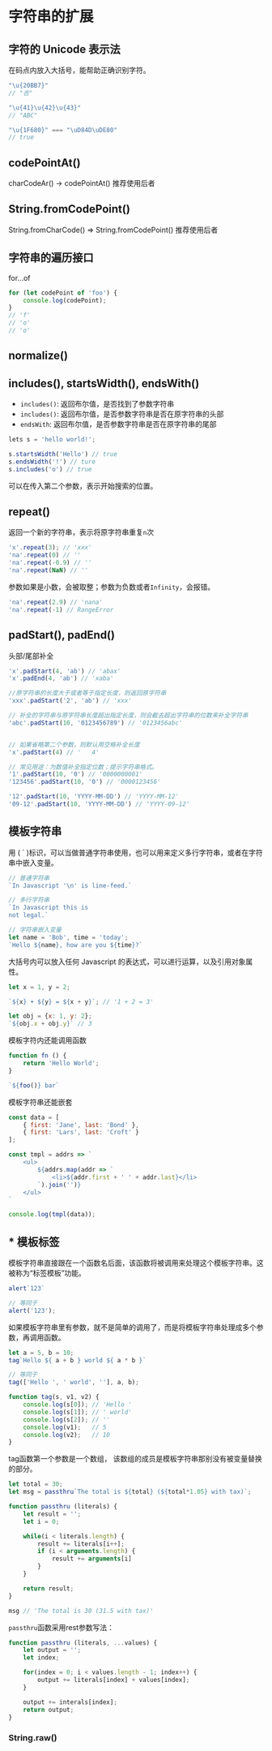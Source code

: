 # 字符串的扩展

## 字符的 Unicode 表示法

在码点内放入大括号，能帮助正确识别字符。

```javascript
"\u{20BB7}"
// "𠮷"

"\u{41}\u{42}\u{43}"
// "ABC"

"\u{1F680}" === "\uD84D\uDE80"
// true
```

## codePointAt()

charCodeAr() -> codePointAt() 推荐使用后者

## String.fromCodePoint()

String.fromCharCode() =>  String.fromCodePoint() 推荐使用后者

## 字符串的遍历接口

for...of

```javascript
for (let codePoint of 'foo') {
    console.log(codePoint);
}
// 'f'
// 'o'
// 'o'
```

## normalize()

## includes(), startsWidth(), endsWith()

- `includes()`: 返回布尔值，是否找到了参数字符串
- `includes()`: 返回布尔值，是否参数字符串是否在原字符串的头部
- `endsWith`: 返回布尔值，是否参数字符串是否在原字符串的尾部

```javascript
lets s = 'hello world!';

s.startsWidth('Hello') // true
s.endsWidth('!') // ture
s.includes('o') // true
```

可以在传入第二个参数，表示开始搜索的位置。

## repeat()

返回一个新的字符串，表示将原字符串重复`n`次

```javascript
'x'.repeat(3); // 'xxx'
'na'.repeat(0) // ''
'na'.repeat(-0.9) // ''
'na'.repeat(NaN) // ''
```

参数如果是小数，会被取整；参数为负数或者`Infinity`，会报错。

```javascript
'na'.repeat(2.9) // 'nana'
'na'.repeat(-1) // RangeError
```

## padStart(), padEnd()

头部/尾部补全

```javascript
'x'.padStart(4, 'ab') // 'abax'
'x'.padEnd(4, 'ab') // 'xaba'

//原字符串的长度大于或者等于指定长度，则返回原字符串
'xxx'.padStart('2', 'ab') // 'xxx'

// 补全的字符串与原字符串长度超出指定长度，则会截去超出字符串的位数来补全字符串
'abc'.padStart(10, '0123456789') // '0123456abc'


// 如果省略第二个参数，则默认用空格补全长度
'x'.padStart(4) // '   4'

// 常见用途：为数值补全指定位数；提示字符串格式。
'1'.padStart(10, '0') // '0000000001'
'123456'.padStart(10, '0') // '0000123456'

'12'.padStart(10, 'YYYY-MM-DD') // 'YYYY-MM-12'
'09-12'.padStart(10, 'YYYY-MM-DD') // 'YYYY-09-12'
```

## 模板字符串

用 ( ` )标识，可以当做普通字符串使用，也可以用来定义多行字符串，或者在字符串中嵌入变量。

```javascript
// 普通字符串
`In Javascript '\n' is line-feed.`

// 多行字符串
`In Javascript this is
not legal.`

// 字符串嵌入变量
let name = 'Bob', time = 'today';
`Hello ${name}, how are you ${time}?`
```

大括号内可以放入任何 Javascript 的表达式，可以进行运算，以及引用对象属性。

```javascript
let x = 1, y = 2;

`${x} + ${y} = ${x + y}`; // '1 + 2 = 3'

let obj = {x: 1, y: 2};
`${obj.x + obj.y}` // 3
```

模板字符内还能调用函数

```javascript
function fn () {
    return 'Hello World';
}

`${foo()} bar`
```

模板字符串还能嵌套

```javascript
const data = [
    { first: 'Jane', last: 'Bond' },
    { first: 'Lars', last: 'Croft' }
];

const tmpl = addrs => `
    <ul>
        ${addrs.map(addr => `
            <li>${addr.first + ' ' + addr.last}</li>
        `).join('')}
    </ul>
`

console.log(tmpl(data));
```

## * 模板标签

模板字符串直接跟在一个函数名后面，该函数将被调用来处理这个模板字符串。这被称为“标签模板”功能。

```javascript
alert`123`

// 等同于
alert('123');
```

如果模板字符串里有参数，就不是简单的调用了，而是将模板字符串处理成多个参数，再调用函数。

```javascript
let a = 5, b = 10;
tag`Hello ${ a + b } world ${ a * b }`

// 等同于
tag(['Hello ', ' world', ''], a, b);

function tag(s, v1, v2) {
    console.log(s[0]); // 'Hello '
    console.log(s[1]); // ' world'
    console.log(s[2]); // ''
    console.log(v1);   // 5
    console.log(v2);   // 10
}
```

tag函数第一个参数是一个数组， 该数组的成员是模板字符串那别没有被变量替换的部分。

```javascript
let total = 30;
let msg = passthru`The total is ${total} (${total*1.05} with tax)`;

function passthru (literals) {
    let result = '';
    let i = 0;

    while(i < literals.length) {
        result += literals[i++];
        if (i < arguments.length) {
            result += arguments[i]
        }
    }

    return result;
}

msg // 'The total is 30 (31.5 with tax)'
```

`passthru`函数采用rest参数写法：

```javascript
function passthru (literals, ...values) {
    let output = '';
    let index;

    for(index = 0; i < values.length - 1; index++) {
        output += literals[index] + values[index];
    }

    output += interals[index];
    return output;
}
```

### String.raw()